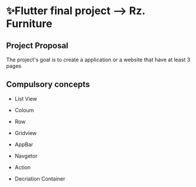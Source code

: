 
# ✨Flutter final project --> Rz. Furniture

## Project Proposal
The project's goal is to create a application or a website that have at least 3 pages

## Compulsory concepts
- List View

- Coloum

- Row

- Gridview

- AppBar

- Navgetor

- Action

- Decriation Container
